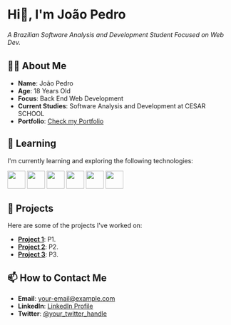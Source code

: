 # Hi👋, I'm João Pedro

###### A Brazilian Software Analysis and Development Student Focused on Web Dev.

## 🐱‍💻 About Me
- **Name**: João Pedro
- **Age**: 18 Years Old
- **Focus**: Back End Web Development
- **Current Studies**: Software Analysis and Development at CESAR SCHOOL
- **Portfolio**: [Check my Portfolio](#) 

## 🌱 Learning
I'm currently learning and exploring the following technologies:

<img src="https://cdn.jsdelivr.net/gh/devicons/devicon@latest/icons/amazonwebservices/amazonwebservices-original-wordmark.svg" width="40" height="40" />    <img src="https://cdn.jsdelivr.net/gh/devicons/devicon@latest/icons/arduino/arduino-original.svg" width="40" height="40" />    <img src="https://cdn.jsdelivr.net/gh/devicons/devicon@latest/icons/python/python-original-wordmark.svg" width="40" height="40" />    <img src="https://cdn.jsdelivr.net/gh/devicons/devicon@latest/icons/flask/flask-original-wordmark.svg" width="40" height="40" />    <img src="https://cdn.jsdelivr.net/gh/devicons/devicon@latest/icons/javascript/javascript-original.svg" width="40" height="40" />    <img src="https://cdn.jsdelivr.net/gh/devicons/devicon@latest/icons/sqlite/sqlite-original.svg" width="40" height="40" /> 

## 🚀 Projects

Here are some of the projects I've worked on:

- **[Project 1](#)**: P1.
- **[Project 2](#)**: P2.
- **[Project 3](#)**: P3.

## 📫 How to Contact Me

- **Email**: [your-email@example.com](mailto:your-email@example.com)
- **LinkedIn**: [LinkedIn Profile](#)
- **Twitter**: [@your_twitter_handle](#)
